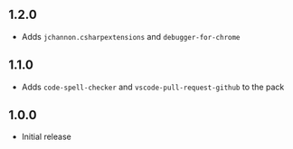 ## 1.2.0

- Adds `jchannon.csharpextensions` and `debugger-for-chrome`

## 1.1.0

- Adds `code-spell-checker` and `vscode-pull-request-github` to the pack

## 1.0.0

- Initial release

